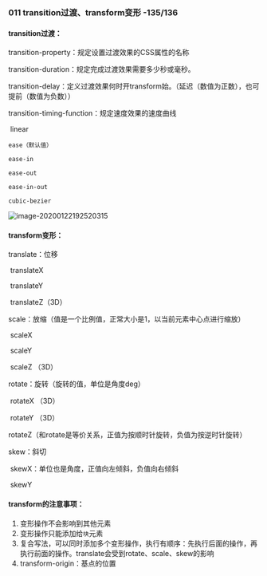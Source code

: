 ### 011 transition过渡、transform变形 -135/136

#### transition过渡：

transition-property：规定设置过渡效果的CSS属性的名称

transition-duration：规定完成过渡效果需要多少秒或毫秒。

transition-delay：定义过渡效果何时开transform始。（延迟（数值为正数），也可提前（数值为负数））

transition-timing-function：规定速度效果的速度曲线

​	 linear

 	ease（默认值）

 	ease-in

 	ease-out

 	ease-in-out

 	cubic-bezier

![image-20200122192520315](C:\Users\dell\AppData\Roaming\Typora\typora-user-images\image-20200122192520315.png)



#### transform变形：

translate：位移

​	translateX

​	translateY

​	translateZ（3D）

scale：放缩（值是一个比例值，正常大小是1，以当前元素中心点进行缩放）

​	scaleX

​	scaleY

​	scaleZ （3D）

rotate：旋转（旋转的值，单位是角度deg）

​	rotateX （3D）

​	rotateY （3D）

​	rotateZ（和rotate是等价关系，正值为按顺时针旋转，负值为按逆时针旋转）

skew：斜切

​	skewX：单位也是角度，正值向左倾斜，负值向右倾斜

​	skewY

#### transform的注意事项：

1. 变形操作不会影响到其他元素
2. 变形操作只能添加给`块`元素
3. 复合写法，可以同时添加多个变形操作，执行有顺序：先执行后面的操作，再执行前面的操作。translate会受到rotate、scale、skew的影响
4. transform-origin：基点的位置